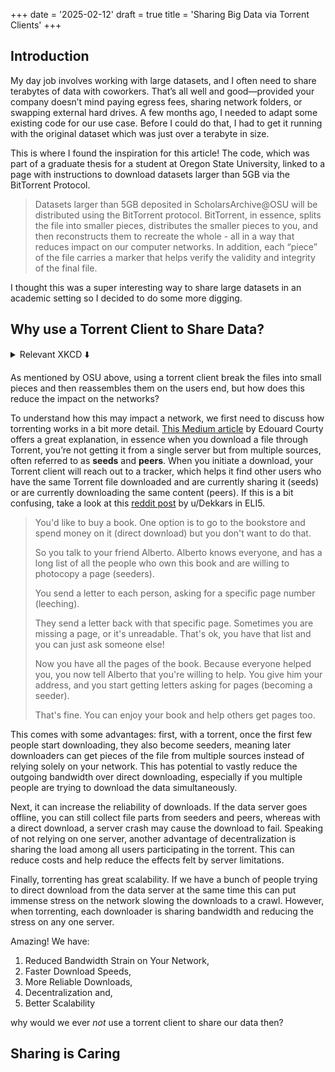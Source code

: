 +++
date = '2025-02-12'
draft = true
title = 'Sharing Big Data via Torrent Clients'
+++
## Introduction

My day job involves working with large datasets, and I often need to share terabytes of data with coworkers. That’s all well and good—provided your company doesn’t mind paying egress fees, sharing network folders, or swapping external hard drives. A few months ago, I needed to adapt some existing code for our use case. Before I could do that, I had to get it running with the original dataset which was just over a terabyte  in size.

This is where I found the inspiration for this article! The code, which was part of a graduate thesis for a student at Oregon State University, linked to a page with instructions to download datasets larger than 5GB via the BitTorrent Protocol.

>Datasets larger than 5GB deposited in ScholarsArchive@OSU will be distributed using the BitTorrent protocol. BitTorrent, in essence, splits the file into smaller pieces, distributes the smaller pieces to you, and then reconstructs them to recreate the whole - all in a way that reduces impact on our computer networks. In addition, each “piece” of the file carries a marker that helps verify the validity and integrity of the final file.

I thought this was a super interesting way to share large datasets in an academic setting so I decided to do some more digging.

## Why use a Torrent Client to Share Data?

<details>
  <summary>Relevant XKCD ⬇️</summary>
  <img src="https://imgs.xkcd.com/comics/file_transfer.png" alt="XKCD File Transfer">
</details>

As mentioned by OSU above, using a torrent client break the files into small pieces and then reassembles them on the users end, but how does this reduce the impact on the networks?

To understand how this may impact a network, we first need to discuss how torrenting works in a bit more detail. <a href="https://medium.com/@edouard.courty/how-does-the-torrent-protocol-work-4ff40615d2ba" target="_blank">This Medium article</a> by Edouard Courty offers a great explanation, in essence when you download a file through Torrent, you’re not getting it from a single server but from multiple sources, often referred to as __seeds__ and __peers__. When you initiate a download, your Torrent client will reach out to a tracker, which helps it find other users who have the same Torrent file downloaded and are currently sharing it (seeds) or are currently downloading the same content (peers). If this is a bit confusing, take a look at this <a href="https://www.reddit.com/r/explainlikeimfive/comments/10bl0sb/eli5_how_do_torrents_work/" target="_blank">reddit post</a> by u/Dekkars in ELI5.



>You'd like to buy a book. One option is to go to the bookstore and spend money on it (direct download) but you don't want to do that.
>
>So you talk to your friend Alberto. Alberto knows everyone, and has a long list of all the people who own this book and are willing to photocopy a page (seeders).
>
>You send a letter to each person, asking for a specific page number (leeching).
>
>They send a letter back with that specific page. Sometimes you are missing a page, or it's unreadable. That's ok, you have that list and you can just ask someone else!
>
>Now you have all the pages of the book. Because everyone helped you, you now tell Alberto that you're willing to help. You give him your address, and you start getting letters asking for pages (becoming a seeder).
>
>That's fine. You can enjoy your book and help others get pages too.

This comes with some advantages: first, with a torrent, once the first few people start downloading, they also become seeders, meaning later downloaders can get pieces of the file from multiple sources instead of relying solely on your network. This has potential to vastly reduce the outgoing bandwidth over direct downloading, especially if you multiple people are trying to download the data simultaneously.

Next, it can increase the reliability of downloads. If the data server goes offline, you can still collect file parts from seeders and peers, whereas with a direct download, a server crash may cause the download to fail. Speaking of not relying on one server, another advantage of decentralization is sharing the load among all users participating in the torrent. This can reduce costs and help reduce the effects felt by server limitations.

Finally, torrenting has great scalability. If we have a bunch of people trying to direct download from the data server at the same time this can put immense stress on the network slowing the downloads to a crawl. However, when torrenting, each downloader is sharing bandwidth and reducing the stress on any one server.

Amazing! We have:

1. Reduced Bandwidth Strain on Your Network,
2. Faster Download Speeds,
3. More Reliable Downloads,
4. Decentralization and,
5. Better Scalability

why would we ever _not_ use a torrent client to share our data then?

## Sharing is Caring
